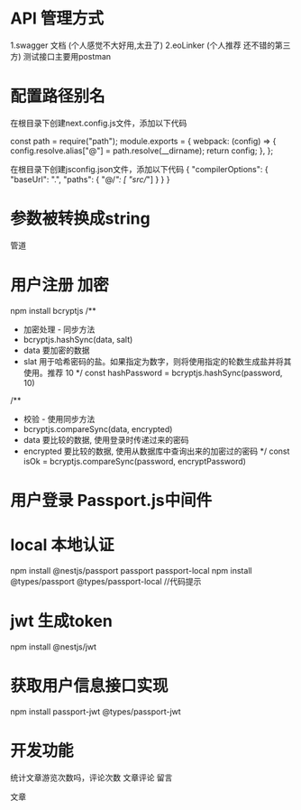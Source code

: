 # API 管理方式
1.swagger 文档 (个人感觉不大好用,太丑了)
2.eoLinker (个人推荐 还不错的第三方)
测试接口主要用postman


# 配置路径别名
在根目录下创建next.config.js文件，添加以下代码

const path = require("path");
  module.exports = {
    webpack: (config) => {
      config.resolve.alias["@"] = path.resolve(__dirname);
    return config;
  },
};

在根目录下创建jsconfig.json文件，添加以下代码
{
  "compilerOptions": {
    "baseUrl": ".",
    "paths": {
      "@/*": [ "src/*"]
    }
  }
}

# 参数被转换成string
管道

# 用户注册 加密
npm install bcryptjs
/**
 * 加密处理 - 同步方法
 * bcryptjs.hashSync(data, salt)
 *    data  要加密的数据
 *    slat  用于哈希密码的盐。如果指定为数字，则将使用指定的轮数生成盐并将其使用。推荐 10
 */
const hashPassword = bcryptjs.hashSync(password, 10)


/**
 * 校验 - 使用同步方法
 * bcryptjs.compareSync(data, encrypted)
 *    data        要比较的数据, 使用登录时传递过来的密码
 *    encrypted   要比较的数据, 使用从数据库中查询出来的加密过的密码
 */
const isOk = bcryptjs.compareSync(password, encryptPassword)

# 用户登录 Passport.js中间件

# local 本地认证
npm install @nestjs/passport passport passport-local
npm install @types/passport @types/passport-local //代码提示


# jwt 生成token
npm install @nestjs/jwt

# 获取用户信息接口实现
npm install passport-jwt @types/passport-jwt



# 开发功能
统计文章游览次数吗，评论次数
文章评论
留言



文章